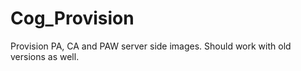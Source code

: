 # Cog_Provision

Provision PA, CA and PAW server side images.
Should work with old versions as well.
